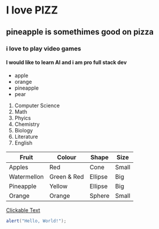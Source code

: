 # I love PIZZ

## pineapple is somethimes good on pizza

### i love to play video games

#### I would like to learn AI and i am pro full stack dev

- apple
- orange
- pineapple
- pear

1. Computer Science
1. Math
1. Phyics
1. Chemistry
1. Biology
1. Literature
1. English

| Fruit       | Colour      | Shape   | Size  |
| ----------- | ----------- | ------- | ----- |
| Apples      | Red         | Cone    | Small |
| Watermellon | Green & Red | Ellipse | Big   |
| Pineapple   | Yellow      | Ellipse | Big   |
| Orange      | Orange      | Sphere  | Small |

[Clickable Text](https://www.youtube.com/)

```Java
alert("Hello, World!");
```

